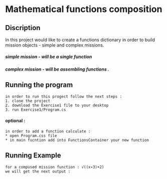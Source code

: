 # Mathematical functions composition 

## Discription 
In this project would like to create a functions dictionary in order to build mission objects - simple and complex missions. 
##### simple mission - will be a single function
##### complex mission - will be assembling functions .

## Running the program
    in order to run this progect follow the next steps : 
    1. clone the project
    2. download the Exercise1 file to your desktop
    3. run Exercise1/Program.cs

#### optional : 
    in order to add a function calculate :
    * open Program.css file
    * in main fucntion add into FunctionsContainer your new function

## Running Example
    for a compused mission function : √((x∗3)+2)
    we will get the next output : 
    
    
